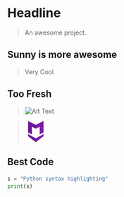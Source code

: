 # Headline

> An awesome project.

## Sunny is more awesome

> Very Cool

## Too Fresh

> ![Alt Text](https://media.giphy.com/media/Bem5fuSTmWvyo/giphy.gif)

> ![[Alt Text]](https://github.com/adam-p/markdown-here/raw/master/src/common/images/icon48.png)


## Best Code 

```python
s = "Python syntax highlighting"
print(s)
```